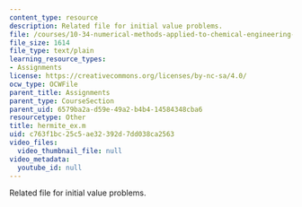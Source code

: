 ```yaml
---
content_type: resource
description: Related file for initial value problems.
file: /courses/10-34-numerical-methods-applied-to-chemical-engineering-fall-2005/c763f1bc25c5ae32392d7dd038ca2563_hermite_ex.m
file_size: 1614
file_type: text/plain
learning_resource_types:
- Assignments
license: https://creativecommons.org/licenses/by-nc-sa/4.0/
ocw_type: OCWFile
parent_title: Assignments
parent_type: CourseSection
parent_uid: 6579ba2a-d59e-49a2-b4b4-14584348cba6
resourcetype: Other
title: hermite_ex.m
uid: c763f1bc-25c5-ae32-392d-7dd038ca2563
video_files:
  video_thumbnail_file: null
video_metadata:
  youtube_id: null
---
```

Related file for initial value problems.